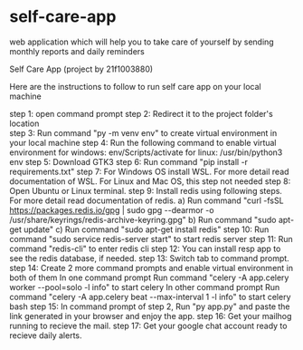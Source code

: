 # self-care-app
web application which will help you to take care of yourself by sending monthly reports and daily reminders

Self Care App (project by 21f1003880)

Here are the instructions to follow to run self care app on your local machine

step 1: open command prompt
step 2: Redirect it to the project folder's location  
step 3: Run command "py -m venv env" to create virtual environment in your local machine
step 4: Run the following command to enable virtual environment
			for windows: env/Scripts/activate
			for linux: /usr/bin/python3 env
step 5: Download GTK3
step 6: Run command "pip install -r requirements.txt" 
step 7: For Windows OS install WSL. For more detail read documentation of WSL. For Linux and Mac OS, this step not needed
step 8: Open Ubuntu or Linux terminal.
step 9: Install redis using following steps. For more detail read documentation of redis.
		a) Run command "curl -fsSL https://packages.redis.io/gpg | sudo gpg --dearmor -o /usr/share/keyrings/redis-archive-keyring.gpg"
		b) Run command "sudo apt-get update"
		c) Run command "sudo apt-get install redis"
step 10: Run command "sudo service redis-server start" to start redis server
step 11: Run command "redis-cli" to enter redis cli
step 12: You can install resp app to see the redis database, if needed.
step 13: Switch tab to command prompt.
step 14: Create 2 more command prompts and enable virtual environment in both of them
			In one command prompt Run command "celery -A app.celery worker --pool=solo -l info" to start celery
			In other command prompt Run command "celery  -A app.celery beat --max-interval 1 -l info" to start celery bash
step 15: In command prompt of step 2, Run "py app.py" and paste the link generated in your browser and enjoy the app.
step 16: Get your mailhog running to recieve the mail.
step 17: Get your google chat account ready to recieve daily alerts.

